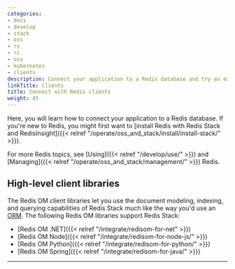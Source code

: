 ```yaml
---
categories:
- docs
- develop
- stack
- oss
- rs
- rc
- oss
- kubernetes
- clients
description: Connect your application to a Redis database and try an example
linkTitle: Clients
title: Connect with Redis clients
weight: 45
---
```


Here, you will learn how to connect your application to a Redis database. If you're new to Redis, you might first want to [install Redis with Redis Stack and RedisInsight]({{< relref "/operate/oss_and_stack/install/install-stack/" >}}).

For more Redis topics, see [Using]({{< relref "/develop/use/" >}}) and [Managing]({{< relref "/operate/oss_and_stack/management/" >}}) Redis.

<!--If you're ready to get started, see the following guides for the official client libraries you can use with Redis. For a complete list of community-driven clients, see [Clients](/resources/clients/).-->


## High-level client libraries

The Redis OM client libraries let you use the document modeling, indexing, and querying capabilities of Redis Stack much like the way you'd use an [ORM](https://en.wikipedia.org/wiki/Object%E2%80%93relational_mapping). The following Redis OM libraries support Redis Stack:

* [Redis OM .NET]({{< relref "/integrate/redisom-for-net" >}})
* [Redis OM Node]({{< relref "/integrate/redisom-for-node-js/" >}})
* [Redis OM Python]({{< relref "/integrate/redisom-for-python/" >}})
* [Redis OM Spring]({{< relref "/integrate/redisom-for-java/" >}})

<hr>
